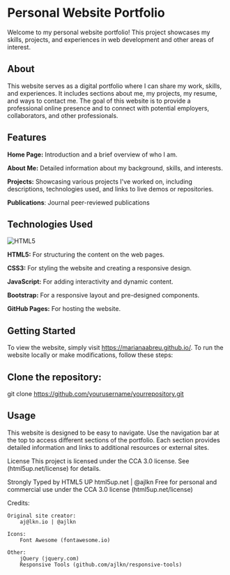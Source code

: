 # Personal Website Portfolio


Welcome to my personal website portfolio! This project showcases my skills, projects, and experiences in web development and other areas of interest.

## About
This website serves as a digital portfolio where I can share my work, skills, and experiences. It includes sections about me, my projects, my resume, and ways to contact me. The goal of this website is to provide a professional online presence and to connect with potential employers, collaborators, and other professionals.

## Features
**Home Page:** Introduction and a brief overview of who I am. 

**About Me:** Detailed information about my background, skills, and interests.

**Projects:** Showcasing various projects I've worked on, including descriptions, technologies used, and links to live demos or repositories.

**Publications**: Journal peer-reviewed publications


## Technologies Used
![HTML5](https://skillicons.dev/icons?i=html,css,js,bootstrap,github)

**HTML5:** For structuring the content on the web pages.

**CSS3:** For styling the website and creating a responsive design.

**JavaScript:** For adding interactivity and dynamic content.

**Bootstrap:** For a responsive layout and pre-designed components.

**GitHub Pages:** For hosting the website.


## Getting Started
To view the website, simply visit https://marianaabreu.github.io/. To run the website locally or make modifications, follow these steps:

## Clone the repository:

git clone https://github.com/yourusername/yourrepository.git

## Usage
This website is designed to be easy to navigate. Use the navigation bar at the top to access different sections of the portfolio. Each section provides detailed information and links to additional resources or external sites.


License
This project is licensed under the CCA 3.0 license. See (html5up.net/license) for details.

Strongly Typed by HTML5 UP
html5up.net | @ajlkn
Free for personal and commercial use under the CCA 3.0 license (html5up.net/license)

Credits:

	Original site creator:
		aj@lkn.io | @ajlkn

	Icons:
		Font Awesome (fontawesome.io)

	Other:
		jQuery (jquery.com)
		Responsive Tools (github.com/ajlkn/responsive-tools)